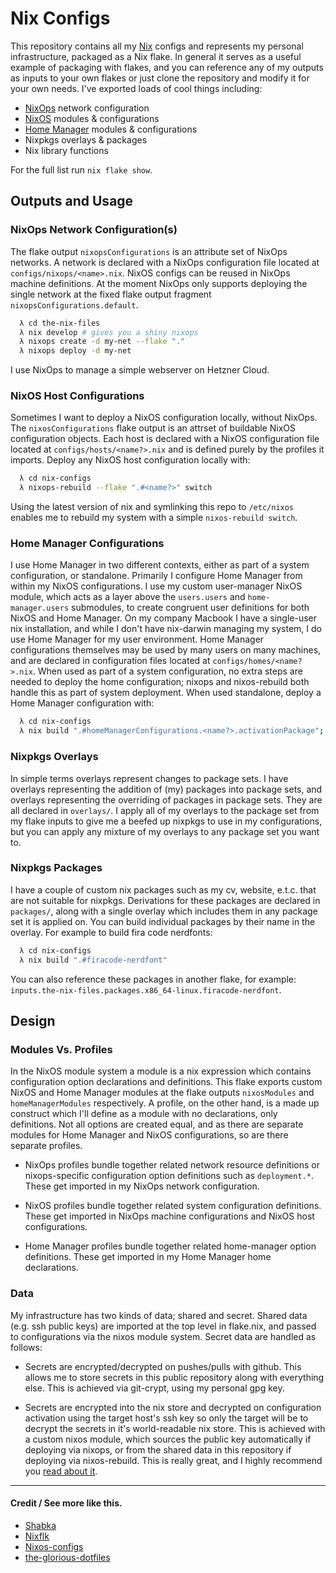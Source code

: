 # Nix Configs
This repository contains all my [Nix][1] configs and represents my personal infrastructure, packaged as a Nix flake. In general it serves as a useful example of packaging with flakes, and you can reference any of my outputs as inputs to your own flakes or just clone the repository and modify it for your own needs. I've exported loads of cool things including:

- [NixOps][4] network configuration
- [NixOS][3] modules & configurations
- [Home Manager][2] modules & configurations
- Nixpkgs overlays & packages
- Nix library functions

For the full list run `nix flake show`.

## Outputs and Usage

### NixOps Network Configuration(s)

The flake output `nixopsConfigurations` is an attribute set of NixOps networks. A network is declared with a NixOps configuration file located at `configs/nixops/<name>.nix`. NixOS configs can be reused in NixOps machine definitions. At the moment NixOps only supports deploying the single network at the fixed flake output fragment `nixopsConfigurations.default`.
```bash
  λ cd the-nix-files
  λ nix develop # gives you a shiny nixops
  λ nixops create -d my-net --flake "."
  λ nixops deploy -d my-net
```
I use NixOps to manage a simple webserver on Hetzner Cloud.

### NixOS Host Configurations

Sometimes I want to deploy a NixOS configuration locally, without NixOps. The `nixosConfigurations` flake output is an attrset of buildable NixOS configuration objects. Each host is declared with a NixOS configuration file located at `configs/hosts/<name?>.nix` and is defined purely by the profiles it imports. Deploy any NixOS host configuration locally with:

``` bash
  λ cd nix-configs
  λ nixops-rebuild --flake ".#<name?>" switch
```

Using the latest version of nix and symlinking this repo to `/etc/nixos` enables me to rebuild my system with a simple `nixos-rebuild switch`.

### Home Manager Configurations

I use Home Manager in two different contexts, either as part of a system configuration, or standalone. Primarily I configure Home Manager from within my NixOS configurations. I use my custom user-manager NixOS module, which acts as a layer above the `users.users` and `home-manager.users` submodules, to create congruent user definitions for both NixOS and Home Manager. On my company Macbook I have a single-user nix installation, and while I don't have nix-darwin managing my system, I do use Home Manager for my user environment.
Home Manager configurations themselves may be used by many users on many machines, and are declared in configuration files located at `configs/homes/<name?>.nix`. When used as part of a system configuration, no extra steps are needed to deploy the home configuration; nixops and nixos-rebuild both handle this as part of system deployment. When used standalone, deploy a Home Manager configuration with:

``` bash
  λ cd nix-configs
  λ nix build ".#homeManagerConfigurations.<name?>.activationPackage"; ./result/activate;
```

### Nixpkgs Overlays

In simple terms overlays represent changes to package sets. I have overlays representing the addition of (my) packages into package sets, and overlays representing the overriding of packages in package sets. They are all declared in `overlays/`. I apply all of my overlays to the package set from my flake inputs to give me a beefed up nixpkgs to use in my configurations, but you can apply any mixture of my overlays to any package set you want to.

### Nixpkgs Packages

I have a couple of custom nix packages such as my cv, website, e.t.c. that are not suitable for nixpkgs. Derivations for these packages are declared in `packages/`, along with a single overlay which includes them in any package set it is applied on. You can build individual packages by their name in the overlay. For example to build fira code nerdfonts:

```bash
  λ cd nix-configs
  λ nix build ".#firacode-nerdfont"
```

You can also reference these packages in another flake, for example: `inputs.the-nix-files.packages.x86_64-linux.firacode-nerdfont`.

## Design

### Modules Vs. Profiles

In the NixOS module system a module is a nix expression which contains configuration option declarations and definitions. This flake exports custom NixOS and Home Manager modules at the flake outputs `nixosModules` and `homeManagerModules` respectively. A profile, on the other hand, is a made up construct which I'll define as a module with no declarations, only definitions. Not all options are created equal, and as there are separate modules for Home Manager and NixOS configurations, so are there separate profiles.

- NixOps profiles bundle together related network resource definitions or nixops-specific configuration option definitions such as `deployment.*`. These get imported in my NixOps network configuration.

- NixOS profiles bundle together related system configuration definitions. These get imported in NixOps machine configurations and NixOS host configurations.

- Home Manager profiles bundle together related home-manager option definitions. These get imported in my Home Manager home declarations.

### Data

My infrastructure has two kinds of data; shared and secret. Shared data (e.g. ssh public keys) are imported at the top level in flake.nix, and passed to configurations via the nixos module system. Secret data are handled as follows:

- Secrets are encrypted/decrypted on pushes/pulls with github. This allows me to store secrets in this public repository along with everything else. This is achieved via git-crypt, using my personal gpg key.

- Secrets are encrypted into the nix store and decrypted on configuration activation using the target host's ssh key so only the target will be to decrypt the secrets in it's world-readable nix store. This is achieved with a custom nixos module, which sources the public key automatically if deploying via nixops, or from the shared data in this repository if deploying via nixos-rebuild. This is really great, and I highly recommend you [read about it][5].

---

#### Credit / See more like this.

- [Shabka](https://github.com/kalbasit/shabka)
- [Nixflk](https://github.com/nrdxp/nixflk)
- [Nixos-configs](https://github.com/Xe/nixos-configs)
- [the-glorious-dotfiles](https://github.com/manilarome/the-glorious-dotfiles)

[1]: https://nixos.org
[4]: https://github.com/nix-community/home-manager
[2]: https://github.com/nixos/nixpkgs
[3]: https://github.com/nixos/nixops
[5]: https://christine.website/blog/nixos-encrypted-secrets-2021-01-20
